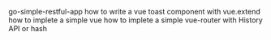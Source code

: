 go-simple-restful-app
how to write a vue toast component with vue.extend
how to implete a simple vue
how to implete a simple vue-router with History API or hash

